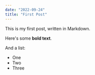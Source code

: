 ```yaml
---
date: "2022-09-24"
title: "First Post"
---
```


This is my first post, written in Markdown.

Here's some **bold text**.

And a list:

- One
- Two
- Three

